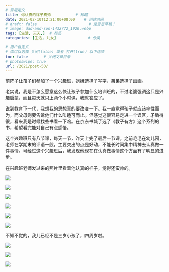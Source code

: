 ```yaml
---
# 常用定义
title: 你认真的样子真帅           # 标题
date: 2021-02-10T12:21:00+08:00    # 创建时间
# draft: false                       # 是否是草稿？
# image: dad-and-son-1432772_1920.webp
tags: [生活, 天天,]  # 标签
categories: [生活, 儿女]              # 分类

# 用户自定义
# 你可以选择 关闭(false) 或者 打开(true) 以下选项
toc: false       # 关闭文章目录
# photoswipe: true
url: /2021/post-50/
---
```


前阵子让孩子们参加了一个兴趣班，姐姐选择了写字，弟弟选择了画画。

老实说，我是不怎么愿意这么快让孩子参加什么培训班的，不过老婆强调这只是兴趣启蒙，而且每天就只上两个小时课，我就答应了。

说到教育下一代，我想我的思想真的要改变一下。我一直觉得孩子就应该率性而为，而父母则要告诉他们什么叫适可而止。但感觉这很容易走进一个误区，矛盾得很，看来我是时候找些书看一下咯。在京东书城了选了《教子有方》这个系列的书，希望看完能对自己有点感悟。

这个兴趣班只有八节课，每天一节，昨天上完了最后一节课。之前毛毛在幼儿园，老师在学期末的评语一般，主要突出的点是好动，不能长时间集中精神去认真做一件事情。可经过这个兴趣班后，我发现他现在在认真做事情这个方面有了明显的进步。

在兴趣班老师发过来的照片里看着他认真的样子，觉得还蛮帅的。

![](postImages/laomai/2023/02/27/163fc30e81743b-1.webp)

![](postImages/laomai/2023/02/27/163fc30e81eddf-1.webp)

![](postImages/laomai/2023/02/27/163fc30e825aac-1.webp)

![](postImages/laomai/2023/02/27/163fc30e82e2bd-1.webp)

![](postImages/laomai/2023/02/27/163fc30e83579f-1.webp)

![](postImages/laomai/2023/02/27/163fc30e83c2ea-1.webp)


不知不觉的，我儿已经不是三岁小孩了，四周岁啦。

![](postImages/laomai/2023/02/27/163fc30e842bba-1.webp)

![](postImages/laomai/2023/02/27/163fc30e84b5b2-1.webp)

![](postImages/laomai/2023/02/27/163fc30e853598-1.webp)

